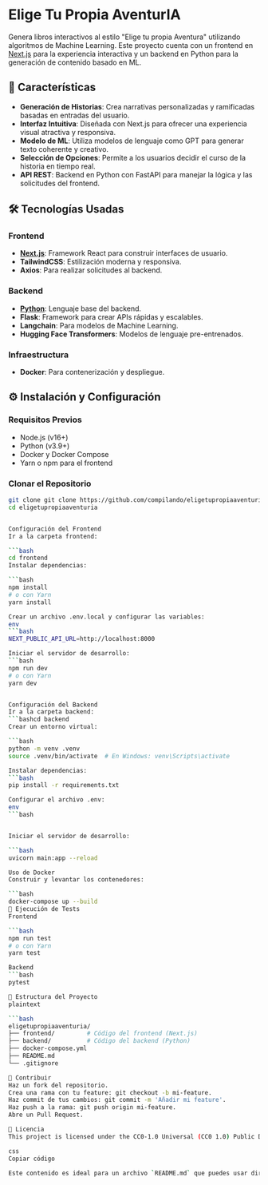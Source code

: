 # Elige Tu Propia AventurIA

Genera libros interactivos al estilo "Elige tu propia Aventura" utilizando algoritmos de Machine Learning. Este proyecto cuenta con un frontend en [Next.js](https://nextjs.org/) para la experiencia interactiva y un backend en Python para la generación de contenido basado en ML.

## 🚀 Características

- **Generación de Historias**: Crea narrativas personalizadas y ramificadas basadas en entradas del usuario.
- **Interfaz Intuitiva**: Diseñada con Next.js para ofrecer una experiencia visual atractiva y responsiva.
- **Modelo de ML**: Utiliza modelos de lenguaje como GPT para generar texto coherente y creativo.
- **Selección de Opciones**: Permite a los usuarios decidir el curso de la historia en tiempo real.
- **API REST**: Backend en Python con FastAPI para manejar la lógica y las solicitudes del frontend.

## 🛠️ Tecnologías Usadas

### Frontend
- **[Next.js](https://nextjs.org/)**: Framework React para construir interfaces de usuario.
- **TailwindCSS**: Estilización moderna y responsiva.
- **Axios**: Para realizar solicitudes al backend.

### Backend
- **[Python](https://www.python.org/)**: Lenguaje base del backend.
- **Flask**: Framework para crear APIs rápidas y escalables.
- **Langchain**: Para modelos de Machine Learning.
- **Hugging Face Transformers**: Modelos de lenguaje pre-entrenados.

### Infraestructura
- **Docker**: Para contenerización y despliegue.

## ⚙️ Instalación y Configuración

### Requisitos Previos
- Node.js (v16+)
- Python (v3.9+)
- Docker y Docker Compose
- Yarn o npm para el frontend

### Clonar el Repositorio
```bash
git clone git clone https://github.com/compilando/eligetupropiaaventuria
cd eligetupropiaaventuria


Configuración del Frontend
Ir a la carpeta frontend:

```bash
cd frontend
Instalar dependencias:

```bash
npm install
# o con Yarn
yarn install

Crear un archivo .env.local y configurar las variables:
env
```bash
NEXT_PUBLIC_API_URL=http://localhost:8000

Iniciar el servidor de desarrollo:
```bash
npm run dev
# o con Yarn
yarn dev


Configuración del Backend
Ir a la carpeta backend:
```bashcd backend
Crear un entorno virtual:

```bash
python -m venv .venv
source .venv/bin/activate  # En Windows: venv\Scripts\activate

Instalar dependencias:
```bash
pip install -r requirements.txt

Configurar el archivo .env:
env
```bash


Iniciar el servidor de desarrollo:

```bash
uvicorn main:app --reload

Uso de Docker
Construir y levantar los contenedores:

```bash
docker-compose up --build
🧪 Ejecución de Tests
Frontend

```bash
npm run test
# o con Yarn
yarn test

Backend
```bash
pytest

📂 Estructura del Proyecto
plaintext

```bash
eligetupropiaaventuria/
├── frontend/         # Código del frontend (Next.js)
├── backend/          # Código del backend (Python)
├── docker-compose.yml
├── README.md
└── .gitignore

📖 Contribuir
Haz un fork del repositorio.
Crea una rama con tu feature: git checkout -b mi-feature.
Haz commit de tus cambios: git commit -m 'Añadir mi feature'.
Haz push a la rama: git push origin mi-feature.
Abre un Pull Request.

📝 Licencia
This project is licensed under the CC0-1.0 Universal (CC0 1.0) Public Domain Dedication. Feel free to use, modify, and distribute this project as you see fit!

css
Copiar código

Este contenido es ideal para un archivo `README.md` que puedes usar directamente. Copia todo y pégalo en tu editor de texto favorito para guardarlo con ese nombre. 😊
